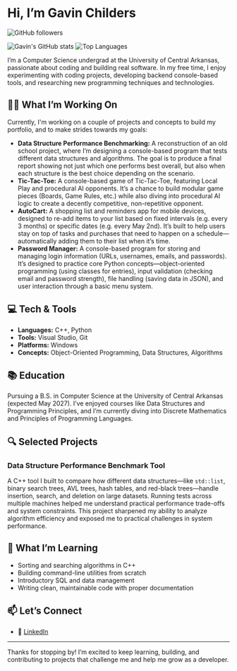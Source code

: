 # Hi, I’m Gavin Childers
![GitHub followers](https://img.shields.io/github/followers/GavinChilders?label=Follow&style=social)

![Gavin's GitHub stats](https://github-readme-stats.vercel.app/api?username=GavinChilders&show_icons=true&theme=radical)
![Top Languages](https://github-readme-stats.vercel.app/api/top-langs/?username=GavinChilders&layout=compact&theme=radical)

I’m a Computer Science undergrad at the University of Central Arkansas, passionate about coding and building real software. In my free time, I enjoy experimenting with coding projects, developing backend console-based tools, and researching new programming techniques and technologies.

## 🧑‍💻 What I’m Working On
Currently, I'm working on a couple of projects and concepts to build my portfolio, and to make strides towards my goals:
- **Data Structure Performance Benchmarking:** A reconstruction of an old school project, where I’m designing a console-based program that tests different data structures and algorithms. The goal is to produce a final report showing not just which one performs best overall, but also when each structure is the best choice depending on the scenario.
- **Tic-Tac-Toe:** A console-based game of Tic-Tac-Toe, featuring Local Play and procedural AI opponents. It’s a chance to build modular game pieces (Boards, Game Rules, etc.) while also diving into procedural AI logic to create a decently competitive, non-repetitive opponent.
- **AutoCart:** A shopping list and reminders app for mobile devices, designed to re-add items to your list based on fixed intervals (e.g. every 3 months) or specific dates (e.g. every May 2nd). It’s built to help users stay on top of tasks and purchases that need to happen on a schedule—automatically adding them to their list when it’s time.
- **Password Manager:** A console-based program for storing and managing login information (URLs, usernames, emails, and passwords). It’s designed to practice core Python concepts—object-oriented programming (using classes for entries), input validation (checking email and password strength), file handling (saving data in JSON), and user interaction through a basic menu system.


## 💻 Tech & Tools
- **Languages:** C++, Python
- **Tools:** Visual Studio, Git  
- **Platforms:** Windows  
- **Concepts:** Object-Oriented Programming, Data Structures, Algorithms

## 📚 Education
Pursuing a B.S. in Computer Science at the University of Central Arkansas (expected May 2027). I’ve enjoyed courses like Data Structures and Programming Principles, and I’m currently diving into Discrete Mathematics and Principles of Programming Languages.

## 🔍 Selected Projects

### Data Structure Performance Benchmark Tool
A C++ tool I built to compare how different data structures—like `std::list`, binary search trees, AVL trees, hash tables, and red-black trees—handle insertion, search, and deletion on large datasets. Running tests across multiple machines helped me understand practical performance trade-offs and system constraints. This project sharpened my ability to analyze algorithm efficiency and exposed me to practical challenges in system performance.

## 🌱 What I’m Learning
- Sorting and searching algorithms in C++  
- Building command-line utilities from scratch  
- Introductory SQL and data management  
- Writing clean, maintainable code with proper documentation

## 📫 Let’s Connect
- 🔗 [LinkedIn](https://www.linkedin.com/in/gavin-childers-b00ba52b9?utm_source=share&utm_campaign=share_via&utm_content=profile&utm_medium=ios_app)

---

Thanks for stopping by! I’m excited to keep learning, building, and contributing to projects that challenge me and help me grow as a developer.
